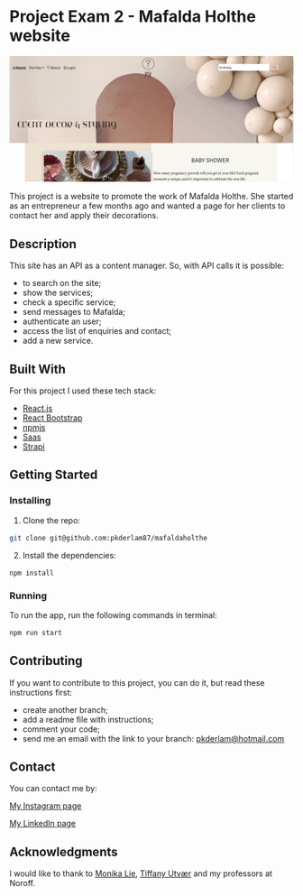 # Project Exam 2 - Mafalda Holthe website

![image](https://github.com/pkderlam87/mafaldaholthe/blob/main/src/images/screen.jpg)

This project is a website to promote the work of Mafalda Holthe. She started as an entrepreneur a few months ago and wanted a page for her clients to contact her and apply their decorations.

## Description

This site has an API as a content manager. So, with API calls it is possible:

- to search on the site;
- show the services;
- check a specific service;
- send messages to Mafalda;
- authenticate an user;
- access the list of enquiries and contact;
- add a new service.


## Built With

For this project I used these tech stack: 

- [React.js](https://reactjs.org/)
- [React Bootstrap](https://react-bootstrap.netlify.app/)
- [npmjs](https://www.npmjs.com/)
- [Saas](https://sass-lang.com/)
- [Strapi](https://strapi.io/)

## Getting Started

### Installing

1. Clone the repo:

```bash
git clone git@github.com:pkderlam87/mafaldaholthe
```

2. Install the dependencies:

```
npm install
```

### Running


To run the app, run the following commands in terminal:

```bash
npm run start
```

## Contributing

If you want to contribute to this project, you can do it, but read these instructions first:

- create another branch;
- add a readme file with instructions;
- comment your code;
- send me an email with the link to your branch: <a href="mailto:pkderlam@hotmail.com">pkderlam@hotmail.com</a>


## Contact

You can contact me by:

[My Instagram page](https://www.instagram.com/prisciladerlam/)

[My LinkedIn page](https://www.linkedin.com/in/priscila-kuhn-derlam/)


## Acknowledgments

I would like to thank to [Monika Lie](https://github.com/LunaDragon666), [Tiffany Utvær](https://github.com/utvaer) and my professors at Noroff.
